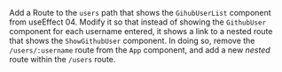Add a Route to the `users` path that shows the `GihubUserList` component from useEffect 04. Modify it so that instead of showing the `GithubUser` component for each username entered, it shows a link to a nested route that shows the `ShowGithubUser` component. In doing so, remove the `/users/:username` route from the `App` component, and add a new _nested_ route within the `/users` route.
